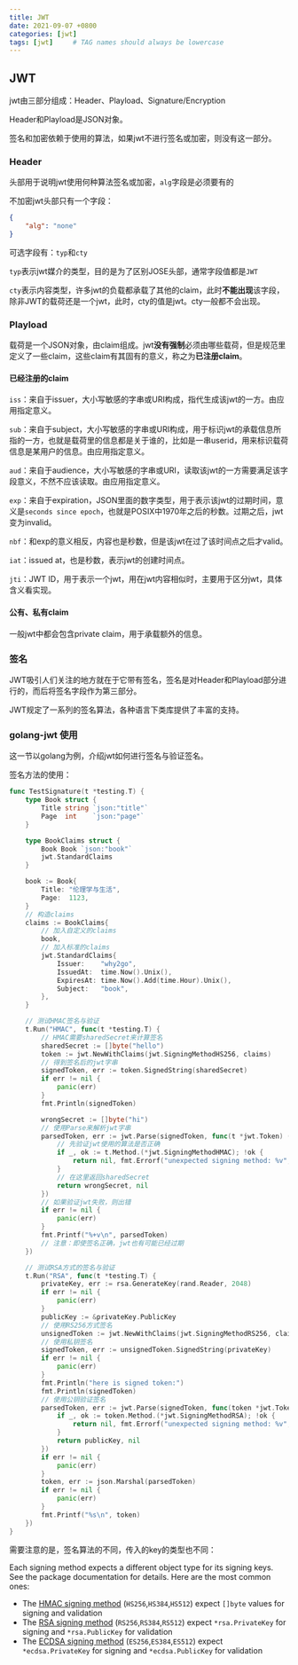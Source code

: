 ```yaml
---
title: JWT
date: 2021-09-07 +0800
categories: [jwt]
tags: [jwt]     # TAG names should always be lowercase
---
```


## JWT

jwt由三部分组成：Header、Playload、Signature/Encryption

Header和Playload是JSON对象。

签名和加密依赖于使用的算法，如果jwt不进行签名或加密，则没有这一部分。



### Header

头部用于说明jwt使用何种算法签名或加密，`alg`字段是必须要有的

不加密jwt头部只有一个字段：

```json
{
    "alg": "none"
}
```

可选字段有：`typ`和`cty`

`typ`表示jwt媒介的类型，目的是为了区别JOSE头部，通常字段值都是`JWT`

`cty`表示内容类型，许多jwt的负载都承载了其他的claim，此时**不能出现**该字段，除非JWT的载荷还是一个jwt，此时，cty的值是jwt。cty一般都不会出现。



### Playload

载荷是一个JSON对象，由claim组成。jwt**没有强制**必须由哪些载荷，但是规范里定义了一些claim，这些claim有其固有的意义，称之为**已注册claim**。

#### 已经注册的claim

`iss`：来自于issuer，大小写敏感的字串或URI构成，指代生成该jwt的一方。由应用指定意义。

`sub`：来自于subject，大小写敏感的字串或URI构成，用于标识jwt的承载信息所指的一方，也就是载荷里的信息都是关于谁的，比如是一串userid，用来标识载荷信息是某用户的信息。由应用指定意义。

`aud`：来自于audience，大小写敏感的字串或URI，读取该jwt的一方需要满足该字段意义，不然不应该读取。由应用指定意义。

`exp`：来自于expiration，JSON里面的数字类型，用于表示该jwt的过期时间，意义是`seconds since epoch`，也就是POSIX中1970年之后的秒数。过期之后，jwt变为invalid。

`nbf`：和exp的意义相反，内容也是秒数，但是该jwt在过了该时间点之后才valid。

`iat`：issued at，也是秒数，表示jwt的创建时间点。

`jti`：JWT ID，用于表示一个jwt，用在jwt内容相似时，主要用于区分jwt，具体含义看实现。

#### 公有、私有claim

一般jwt中都会包含private claim，用于承载额外的信息。

### 签名

JWT吸引人们关注的地方就在于它带有签名，签名是对Header和Playload部分进行的，而后将签名字段作为第三部分。

JWT规定了一系列的签名算法，各种语言下类库提供了丰富的支持。



### golang-jwt 使用

这一节以golang为例，介绍jwt如何进行签名与验证签名。

签名方法的使用：

```go
func TestSignature(t *testing.T) {
	type Book struct {
		Title string `json:"title"`
		Page  int    `json:"page"`
	}

	type BookClaims struct {
		Book Book `json:"book"`
		jwt.StandardClaims
	}

	book := Book{
		Title: "伦理学与生活",
		Page:  1123,
	}
	// 构造claims
	claims := BookClaims{
        // 加入自定义的claims
		book,
        // 加入标准的claims
		jwt.StandardClaims{
			Issuer:    "why2go",
			IssuedAt:  time.Now().Unix(),
			ExpiresAt: time.Now().Add(time.Hour).Unix(),
			Subject:   "book",
		},
	}

    // 测试HMAC签名与验证
	t.Run("HMAC", func(t *testing.T) {
		// HMAC需要sharedSecret来计算签名
		sharedSecret := []byte("hello")
		token := jwt.NewWithClaims(jwt.SigningMethodHS256, claims)
		// 得到签名后的jwt字串
		signedToken, err := token.SignedString(sharedSecret)
		if err != nil {
			panic(err)
		}
		fmt.Println(signedToken)

		wrongSecret := []byte("hi")
		// 使用Parse来解析jwt字串
		parsedToken, err := jwt.Parse(signedToken, func(t *jwt.Token) (interface{}, error) {
			// 先验证jwt使用的算法是否正确
			if _, ok := t.Method.(*jwt.SigningMethodHMAC); !ok {
				return nil, fmt.Errorf("unexpected signing method: %v", t.Header["alg"])
			}
			// 在这里返回sharedSecret
			return wrongSecret, nil
		})
		// 如果验证jwt失败，则出错
		if err != nil {
			panic(err)
		}
		fmt.Printf("%+v\n", parsedToken)
		// 注意：即使签名正确，jwt也有可能已经过期
	})

    // 测试RSA方式的签名与验证
	t.Run("RSA", func(t *testing.T) {
		privateKey, err := rsa.GenerateKey(rand.Reader, 2048)
		if err != nil {
			panic(err)
		}
		publicKey := &privateKey.PublicKey
		// 使用RS256方式签名
		unsignedToken := jwt.NewWithClaims(jwt.SigningMethodRS256, claims)
		// 使用私钥签名
		signedToken, err := unsignedToken.SignedString(privateKey)
		if err != nil {
			panic(err)
		}
		fmt.Println("here is signed token:")
		fmt.Println(signedToken)
		// 使用公钥验证签名
		parsedToken, err := jwt.Parse(signedToken, func(token *jwt.Token) (interface{}, error) {
			if _, ok := token.Method.(*jwt.SigningMethodRSA); !ok {
				return nil, fmt.Errorf("unexpected signing method: %v", token.Header["alg"])
			}
			return publicKey, nil
		})
		if err != nil {
			panic(err)
		}
		token, err := json.Marshal(parsedToken)
		if err != nil {
			panic(err)
		}
		fmt.Printf("%s\n", token)
	})
}
```

需要注意的是，签名算法的不同，传入的key的类型也不同：

Each signing method expects a different object type for its signing  keys. See the package documentation for details. Here are the most  common ones:

- The [HMAC signing method](https://pkg.go.dev/github.com/golang-jwt/jwt#SigningMethodHMAC) (`HS256`,`HS384`,`HS512`) expect `[]byte` values for signing and validation
- The [RSA signing method](https://pkg.go.dev/github.com/golang-jwt/jwt#SigningMethodRSA) (`RS256`,`RS384`,`RS512`) expect `*rsa.PrivateKey` for signing and `*rsa.PublicKey` for validation
- The [ECDSA signing method](https://pkg.go.dev/github.com/golang-jwt/jwt#SigningMethodECDSA) (`ES256`,`ES384`,`ES512`) expect `*ecdsa.PrivateKey` for signing and `*ecdsa.PublicKey` for validation

